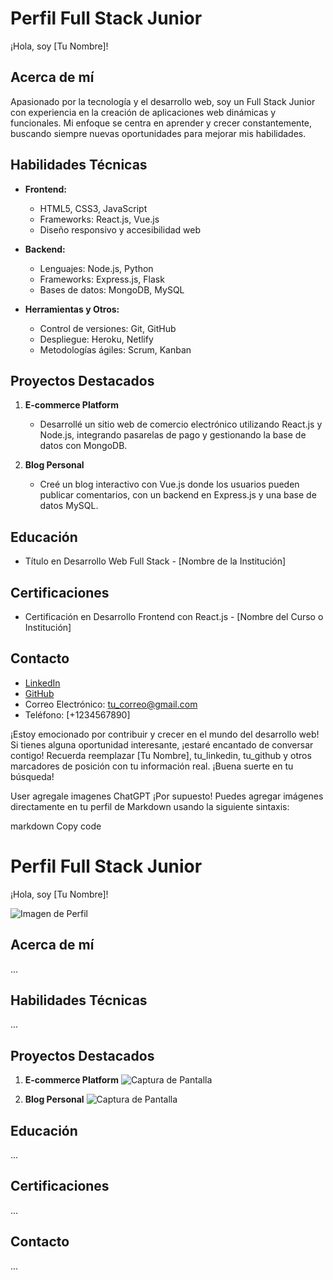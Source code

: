 # Perfil Full Stack Junior

¡Hola, soy [Tu Nombre]!

## Acerca de mí
Apasionado por la tecnología y el desarrollo web, soy un Full Stack Junior con experiencia en la creación de aplicaciones web dinámicas y funcionales. Mi enfoque se centra en aprender y crecer constantemente, buscando siempre nuevas oportunidades para mejorar mis habilidades.

## Habilidades Técnicas
- **Frontend:**
  - HTML5, CSS3, JavaScript
  - Frameworks: React.js, Vue.js
  - Diseño responsivo y accesibilidad web

- **Backend:**
  - Lenguajes: Node.js, Python
  - Frameworks: Express.js, Flask
  - Bases de datos: MongoDB, MySQL

- **Herramientas y Otros:**
  - Control de versiones: Git, GitHub
  - Despliegue: Heroku, Netlify
  - Metodologías ágiles: Scrum, Kanban

## Proyectos Destacados
1. **E-commerce Platform**
   - Desarrollé un sitio web de comercio electrónico utilizando React.js y Node.js, integrando pasarelas de pago y gestionando la base de datos con MongoDB.

2. **Blog Personal**
   - Creé un blog interactivo con Vue.js donde los usuarios pueden publicar comentarios, con un backend en Express.js y una base de datos MySQL.

## Educación
- Título en Desarrollo Web Full Stack - [Nombre de la Institución]

## Certificaciones
- Certificación en Desarrollo Frontend con React.js - [Nombre del Curso o Institución]

## Contacto
- [LinkedIn](tu_linkedin)
- [GitHub](tu_github)
- Correo Electrónico: tu_correo@gmail.com
- Teléfono: [+1234567890]

¡Estoy emocionado por contribuir y crecer en el mundo del desarrollo web! Si tienes alguna oportunidad interesante, ¡estaré encantado de conversar contigo!
Recuerda reemplazar [Tu Nombre], tu_linkedin, tu_github y otros marcadores de posición con tu información real. ¡Buena suerte en tu búsqueda!

User
agregale imagenes
ChatGPT
¡Por supuesto! Puedes agregar imágenes directamente en tu perfil de Markdown usando la siguiente sintaxis:

markdown
Copy code
# Perfil Full Stack Junior

¡Hola, soy [Tu Nombre]!

![Imagen de Perfil](url_de_la_imagen)

## Acerca de mí
...

## Habilidades Técnicas
...

## Proyectos Destacados
1. **E-commerce Platform**
   ![Captura de Pantalla](url_de_la_imagen_ecommerce)

2. **Blog Personal**
   ![Captura de Pantalla](url_de_la_imagen_blog)

## Educación
...

## Certificaciones
...

## Contacto
...
